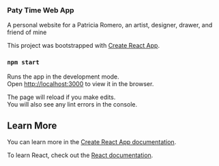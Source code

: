 ### Paty Time Web App

A personal website for a Patricia Romero, an artist, designer, drawer, and friend of mine

This project was bootstrapped with [Create React App](https://github.com/facebook/create-react-app).


### `npm start`

Runs the app in the development mode.<br>
Open [http://localhost:3000](http://localhost:3000) to view it in the browser.

The page will reload if you make edits.<br>
You will also see any lint errors in the console.

## Learn More

You can learn more in the [Create React App documentation](https://facebook.github.io/create-react-app/docs/getting-started).

To learn React, check out the [React documentation](https://reactjs.org/).
